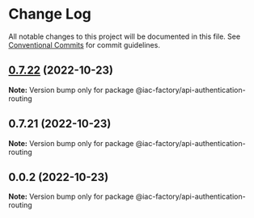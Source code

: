 # Change Log

All notable changes to this project will be documented in this file.
See [Conventional Commits](https://conventionalcommits.org) for commit guidelines.

## [0.7.22](https://github.com/iac-factory/node-authentication-api/compare/@iac-factory/api-authentication-routing@0.7.21...@iac-factory/api-authentication-routing@0.7.22) (2022-10-23)

**Note:** Version bump only for package @iac-factory/api-authentication-routing





## 0.7.21 (2022-10-23)

**Note:** Version bump only for package @iac-factory/api-authentication-routing





## 0.0.2 (2022-10-23)

**Note:** Version bump only for package @iac-factory/api-authentication-routing
